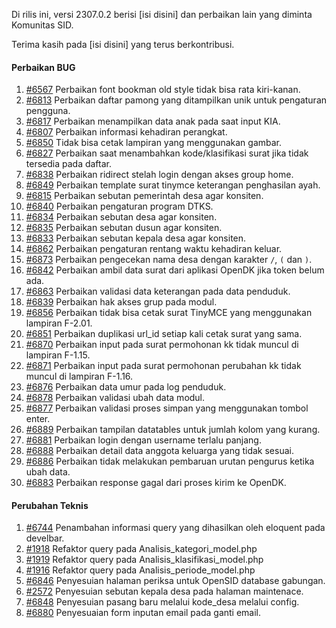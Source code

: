 Di rilis ini, versi 2307.0.2 berisi [isi disini] dan perbaikan lain yang diminta Komunitas SID.

Terima kasih pada [isi disini] yang terus berkontribusi.

#### Perbaikan BUG

1. [#6567](https://github.com/OpenSID/OpenSID/issues/6567) Perbaikan font bookman old style tidak bisa rata kiri-kanan.
2. [#6813](https://github.com/OpenSID/OpenSID/issues/6813) Perbaikan daftar pamong yang ditampilkan unik untuk pengaturan pengguna.
3. [#6817](https://github.com/OpenSID/OpenSID/issues/6817) Perbaikan menampilkan data anak pada saat input KIA.
4. [#6807](https://github.com/OpenSID/OpenSID/issues/6807) Perbaikan informasi kehadiran perangkat.
5. [#6850](https://github.com/OpenSID/OpenSID/issues/6850) Tidak bisa cetak lampiran yang menggunakan gambar.
6. [#6827](https://github.com/OpenSID/OpenSID/issues/6827) Perbaikan saat menambahkan kode/klasifikasi surat jika tidak tersedia pada daftar.
7. [#6838](https://github.com/OpenSID/OpenSID/issues/6838) Perbaikan ridirect stelah login dengan akses group home.
8. [#6849](https://github.com/OpenSID/OpenSID/issues/6849) Perbaikan template surat tinymce keterangan penghasilan ayah.
9. [#6815](https://github.com/OpenSID/OpenSID/issues/6815) Perbaikan sebutan pemerintah desa agar konsiten.
10. [#6840](https://github.com/OpenSID/OpenSID/issues/6840) Perbaikan pengaturan program DTKS.
11. [#6834](https://github.com/OpenSID/OpenSID/issues/6834) Perbaikan sebutan desa agar konsiten.
12. [#6835](https://github.com/OpenSID/OpenSID/issues/6835) Perbaikan sebutan dusun agar konsiten.
13. [#6833](https://github.com/OpenSID/OpenSID/issues/6833) Perbaikan sebutan kepala desa agar konsiten.
14. [#6862](https://github.com/OpenSID/OpenSID/issues/6862) Perbaikan pengaturan rentang waktu kehadiran keluar.
15. [#6873](https://github.com/OpenSID/OpenSID/issues/6873) Perbaikan pengecekan nama desa dengan karakter `/`, `(` dan `)`.
16. [#6842](https://github.com/OpenSID/OpenSID/issues/6842) Perbaikan ambil data surat dari aplikasi OpenDK jika token belum ada.
17. [#6863](https://github.com/OpenSID/OpenSID/issues/6863) Perbaikan validasi data keterangan pada data penduduk.
18. [#6839](https://github.com/OpenSID/OpenSID/issues/6839) Perbaikan hak akses grup pada modul.
19. [#6856](https://github.com/OpenSID/OpenSID/issues/6856) Perbaikan tidak bisa cetak surat TinyMCE yang menggunakan lampiran F-2.01.
20. [#6851](https://github.com/OpenSID/OpenSID/issues/6851) Perbaikan duplikasi url_id setiap kali cetak surat yang sama.
21. [#6870](https://github.com/OpenSID/OpenSID/issues/6870) Perbaikan input pada surat permohonan kk tidak muncul di lampiran F-1.15.
22. [#6871](https://github.com/OpenSID/OpenSID/issues/6871) Perbaikan input pada surat permohonan perubahan kk tidak muncul di lampiran F-1.16.
23. [#6876](https://github.com/OpenSID/OpenSID/issues/6876) Perbaikan data umur pada log penduduk.
24. [#6878](https://github.com/OpenSID/OpenSID/issues/6878) Perbaikan validasi ubah data modul.
25. [#6877](https://github.com/OpenSID/OpenSID/issues/6877) Perbaikan validasi proses simpan yang menggunakan tombol enter.
26. [#6889](https://github.com/OpenSID/OpenSID/issues/6889) Perbaikan tampilan datatables untuk jumlah kolom yang kurang.
27. [#6881](https://github.com/OpenSID/OpenSID/issues/6881) Perbaikan login dengan username terlalu panjang.
28. [#6888](https://github.com/OpenSID/OpenSID/issues/6888) Perbaikan detail data anggota keluarga yang tidak sesuai.
29. [#6886](https://github.com/OpenSID/OpenSID/issues/6886) Perbaikan tidak melakukan pembaruan urutan pengurus ketika ubah data.
30. [#6883](https://github.com/OpenSID/OpenSID/issues/6883) Perbaikan response gagal dari proses kirim ke OpenDK.


#### Perubahan Teknis

1. [#6744](https://github.com/OpenSID/OpenSID/issues/6744) Penambahan informasi query yang dihasilkan oleh eloquent pada develbar.
2. [#1918](https://github.com/OpenSID/premium/issues/1918) Refaktor query pada Analisis_kategori_model.php
3. [#1919](https://github.com/OpenSID/premium/issues/1919) Refaktor query pada Analisis_klasifikasi_model.php
4. [#1916](https://github.com/OpenSID/premium/issues/1916) Refaktor query pada Analisis_periode_model.php
5. [#6846](https://github.com/OpenSID/OpenSID/issues/6846) Penyesuian halaman periksa untuk OpenSID database gabungan.
6. [#2572](https://github.com/OpenSID/premium/issues/2572) Penyesuian sebutan kepala desa pada halaman maintenace.
7. [#6848](https://github.com/OpenSID/OpenSID/issues/6848) Penyesuian pasang baru melalui kode_desa melalui config.
8. [#6880](https://github.com/OpenSID/OpenSID/issues/6880) Penyesuaian form inputan email pada ganti email. 
